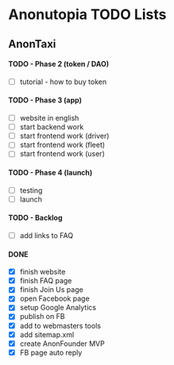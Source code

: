 # Anonutopia TODO Lists

## AnonTaxi

#### TODO - Phase 2 (token / DAO)

- [ ] tutorial - how to buy token

#### TODO - Phase 3 (app)

- [ ] website in english
- [ ] start backend work
- [ ] start frontend work (driver)
- [ ] start frontend work (fleet)
- [ ] start frontend work (user)

#### TODO - Phase 4 (launch)

- [ ] testing
- [ ] launch

#### TODO - Backlog

- [ ] add links to FAQ

#### DONE

- [x] finish website
- [x] finish FAQ page
- [x] finish Join Us page
- [x] open Facebook page
- [x] setup Google Analytics
- [x] publish on FB
- [x] add to webmasters tools
- [x] add sitemap.xml
- [x] create AnonFounder MVP
- [x] FB page auto reply
